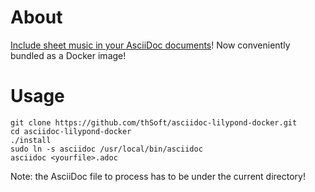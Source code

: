# About

[Include sheet music in your AsciiDoc documents](http://www.methods.co.nz/asciidoc/music-filter.html)! Now conveniently bundled as a Docker image!

# Usage

```
git clone https://github.com/thSoft/asciidoc-lilypond-docker.git
cd asciidoc-lilypond-docker
./install
sudo ln -s asciidoc /usr/local/bin/asciidoc
asciidoc <yourfile>.adoc
```

Note: the AsciiDoc file to process has to be under the current directory!
